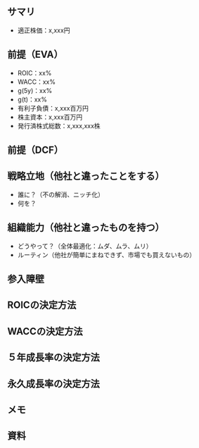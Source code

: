 ## サマリ

- 適正株価：x,xxx円

## 前提（EVA）

- ROIC：xx%
- WACC：xx%
- g(5y)：xx%
- g(t)：xx%
- 有利子負債：x,xxx百万円
- 株主資本：x,xxx百万円
- 発行済株式総数：x,xxx,xxx株

## 前提（DCF）

## 戦略立地（他社と違ったことをする）
- 誰に？（不の解消、ニッチ化）
- 何を？

## 組織能力（他社と違ったものを持つ）
- どうやって？（全体最適化：ムダ、ムラ、ムリ）
- ルーティン（他社が簡単にまねできず、市場でも買えないもの）

## 参入障壁

## ROICの決定方法

## WACCの決定方法

## ５年成長率の決定方法

## 永久成長率の決定方法

## メモ

## 資料